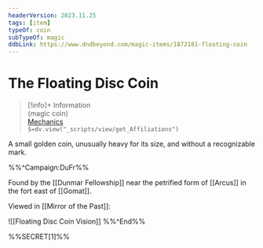 ```yaml
---
headerVersion: 2023.11.25
tags: [item]
typeOf: coin
subTypeOf: magic
ddbLink: https://www.dndbeyond.com/magic-items/1872181-floating-coin
---
```

# The Floating Disc Coin
>[!info]+ Information  
> (magic coin)  
> [Mechanics](https://www.dndbeyond.com/magic-items/1872181-floating-coin)  
> `$=dv.view("_scripts/view/get_Affiliations")`

A small golden coin, unusually heavy for its size, and without a recognizable mark. 

%%^Campaign:DuFr%%

Found by the [[Dunmar Fellowship]] near the petrified form of [[Arcus]] in the fort east of [[Gomat]]. 

Viewed in [[Mirror of the Past]]: 

![[Floating Disc Coin Vision]]
%%^End%%

%%SECRET[1]%%